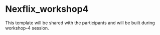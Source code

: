 # Nexflix_workshop4
This template will be shared with the participants and will be built during workshop-4 session.
